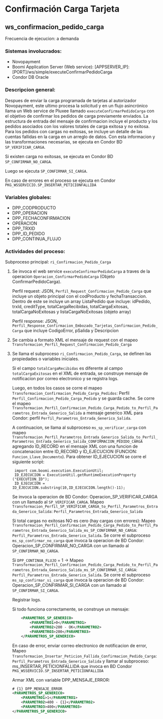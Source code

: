 # Confirmación Carga Tarjeta

## ws_confirmacion_pedido_carga

Frecuencia de ejecucion: a demanda 

### Sistemas involucrados: 

 - Novopayment 
 - Boomi Application Server (Web service): [APPSERVER_IP]:[PORT]/ws/simple/executeConfirmarPedidoCarga
- Condor DB Oracle


### Descripcion general:
Despues de enviar la carga programada de tarjetas al autorizador Novopayment, este ultimo procesa la solicitud y en un flujo asincrónico llama un Web service de Pluxee llamado `executeConfirmarPedidoCarga` con el objetivo de confirmar los pedidos de carga previamente enviados. 
La estructura de entrada del mensaje de confirmacion incluye el producto y los pedidos asociados con los valores totales de carga exitosa y no exitosa. Para los pedidos con cargas no exitosas, se incluye un detalle de las cuentas fallidas en la carga en un arreglo de datos.
Con esta informacion y las transformaciones necesarias, se ejecuta en  Condor BD `SP_VERIFICAR_CARGA`. 

Si existen carga no exitosas, se ejecuta en Condor BD `SP_CONFIRMAR_NO_CARGA`.

Luego se ejecuta `SP_CONFIRMAR_SI_CARGA`.

En caso de errores en el proceso se ejecuta en Condor `PKG_WSSERVICIO.SP_INSERTAR_PETICIONFALLIDA`    


### Variables globales:
- DPP_CODPRODUCTO
- DPP_OPERACION
- DPP_FECHACONFIRMACION
- OPERACION
- DPP_TRXID
- DPP_ID_PEDIDO
- DPP_CONTINUA_FLUJO

### Actividades del proceso: 
Subproceso principal: `ri_Confirmacion_Pedido_Carga`

1. Se invoca el web service `executeConfirmarPedidoCarga` a traves de la operacion `Operacion_ConfirmarPedidoCarga` (Objeto ConfirmarPedidoCarga). 

    Perfil request: JSON, `Perfil_Request_Confirmacion_Pedido_Carga` que incluye un objeto principal con el codProducto y fechaTransaccion. Dentro de este se incluye un array ListaPedido que incluye: idPedido, trxId, creditType, totalCargaRecibidas, totalCargaExitosas, totalCargaNoExitosas y listaCargaNoExitosas (objeto array)

    Perfil response: JSON, `Perfil_Response_Confirmacion_Embozado_Tarjetas_Confirmacion_Pedido_Carga` que incluye CodigoError, pSalida y Descripcion

2. Se cambia a formato XML el mensaje de request con el mapeo `Transformacion_Perfil_Request_Confirmacion_Pedido_Carga`

3. Se llama el subproceso `ri_Confirmacion_Pedido_Carga`, se definen las propiedades o variables iniciales.

    Si el campo `totalCargaRecibidas` es diferente al campo `totalCargaExitosas` en el XML de entrada, se construye mensaje de notificacion por correo electronico y se registra logs.
    
    Luego, en todos los casos se corre el mapeo `Transformacion_Confirmacion_Pedido_Carga_Pedidos`: Perfil `Perfil_Confirmacion_Pedido_Carga_Pedido` y se guarda cache.
    Se corre el mapeo `Transformacion_Perfil_Confirmacion_Pedido_Carga_Pedido_to_Perfil_Parametros_Entrada_Generico_Salida` a mensaje generico XML para Condor: perfil `Perfil_Parametros_Entrada_Generico_Salida`.
    
    A continuacion, se llama al subproceso `ms_sp_verificar_carga` con mapeo `Transformacion_Perfil_Parametros_Entrada_Generico_Salida_to_Perfil_Parametros_Entrada_Generico_Salida_CONFIRMACION_PEDIDO_CARGA` agregando ID_RECORD en el mensaje XML con una funcion de concatenacion entre ID_RECORD y ID_EJECUCION (FUNCION: `Funcion_Llave_Documento`). Para obtener ID_EJECUCION se corre el siguiente script:

        import com.boomi.execution.ExecutionUtil;
        ID_EJECUCION = ExecutionUtil.getRuntimeExecutionProperty ("EXECUTION_ID");
        ID_EJECUCION = ID_EJECUCION.substring(10,ID_EJECUCION.length()-11); 
    
    Se invoca la operacion de BD Condor: Operacion_SP_VERIFICAR_CARGA con un llamado al `SP_VERIFICAR_CARGA`.
    Mapeo `Transformacion_Perfil_SP_VERIFICAR_CARGA_to_Perfil_Parametros_Entrada_Generico_Salida`: `Perfil_Parametros_Entrada_Generico_Salida`

    Si total cargas no exitosas NO es cero (hay cargas con errores): Mapeo `Transformacion_Perfil_Confirmacion_Pedido_Carga_Pedido_to_Perfil_Parametros_Entrada_Generico_Salida_ms_SP_CONFIRMAR_NO_CARGA`: `Perfil_Parametros_Entrada_Generico_Salida`. Se corre el subproceso `ms_sp_confirmar_no_carga` que invoca la operacion de BD Condor: Operacion_SP_CONFIRMAR_NO_CARGA con un llamado al `SP_CONFIRMAR_NO_CARGA`.

    <!-- Indagar donde se establece la variable DPP_CONTINUA_FLUJO -->

    Si `DPP_CONTINUA_FLUJO` = 1 -> Mapeo `Transformacion_Perfil_Confirmacion_Pedido_Carga_Pedido_to_Perfil_Parametros_Entrada_Generico_Salida_ms_SP_CONFIRMAR_SI_CARGA`: `Perfil_Parametros_Entrada_Generico_Salida`. Se corre el subproceso `ms_sp_confirmar_si_carga` que invoca la operacion de BD Condor: Operacion_SP_CONFIRMAR_SI_CARGA con un llamado al `SP_CONFIRMAR_SI_CARGA`.

    Registrar logs.

    Si todo funciona correctamente, se construye un mensaje:
    ```xml
        <PARAMETROS_SP_GENERICO>
            <PARAMETRO1>0</PARAMETRO1>
            <PARAMETRO2>200 - OK</PARAMETRO2>
            <PARAMETRO3>200</PARAMETRO3>
        </PARAMETROS_SP_GENERICO>
    ```
    En caso de error, enviar correo electronico de notificacion de error,
    Mapeo 
    `Transformacion_Insertar_Peticion_Fallida_Confirmacion_Pedido_Carga`: `Perfil_Parametros_Entrada_Generico_Salida` y llamar al subproceso: ms_INSERTAR_PETICIONFALLIDA que invoca en BD Condor `PKG_WSSERVICIO.SP_INSERTAR_PETICIONFALLIDA`
     
    Armar XML con variable DPP_MENSAJE_ERROR:
    ```xml
    # {1} DPP_MENSAJE_ERROR
    <PARAMETROS_SP_GENERICO>
        <PARAMETRO1>1</PARAMETRO1>
        <PARAMETRO2>400 - {1}</PARAMETRO2>
        <PARAMETRO3>400</PARAMETRO3>
    </PARAMETROS_SP_GENERICO>
    ```
    



       
